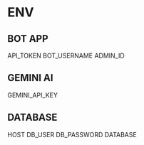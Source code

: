 # ENV
## BOT APP
API_TOKEN
BOT_USERNAME
ADMIN_ID

## GEMINI AI
GEMINI_API_KEY

## DATABASE
HOST
DB_USER
DB_PASSWORD
DATABASE